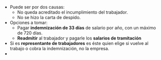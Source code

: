 
- Puede ser por dos causas: 
	- No queda acreditado el incumplimiento del trabajador.
	- No se hizo la carta de despido.
- Opciones a tomar:
	- Pagar __indemnización de 33 días__ de salario por año, con un máximo de 720 días.
	- __Readmitir__ al trabajador y pagarle los __salarios de tramitación__ 
- Si es __representante de trabajadores__ es éste quien elige si vuelve al trabajo o cobra la indemnización, no la empresa.
- 